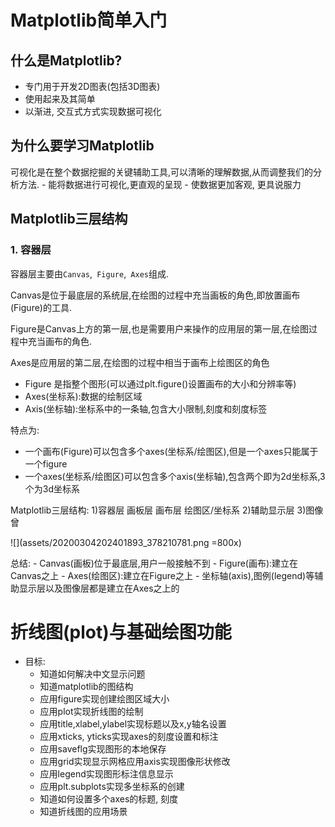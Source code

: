 # Matplotlib简单入门

## 什么是Matplotlib?

- 专门用于开发2D图表(包括3D图表)
- 使用起来及其简单
- 以渐进, 交互式方式实现数据可视化

## 为什么要学习Matplotlib
可视化是在整个数据挖掘的关键辅助工具,可以清晰的理解数据,从而调整我们的分析方法.
    - 能将数据进行可视化,更直观的呈现
    - 使数据更加客观, 更具说服力



## Matplotlib三层结构

### 1. 容器层

容器层主要由`Canvas`,` Figure`,` Axes`组成.

Canvas是位于最底层的系统层,在绘图的过程中充当画板的角色,即放置画布(Figure)的工具.

Figure是Canvas上方的第一层,也是需要用户来操作的应用层的第一层,在绘图过程中充当画布的角色.

Axes是应用层的第二层,在绘图的过程中相当于画布上绘图区的角色

- Figure 是指整个图形(可以通过plt.figure()设置画布的大小和分辨率等)
- Axes(坐标系):数据的绘制区域
- Axis(坐标轴):坐标系中的一条轴,包含大小限制,刻度和刻度标签

特点为:
- 一个画布(Figure)可以包含多个axes(坐标系/绘图区),但是一个axes只能属于一个figure
- 一个axes(坐标系/绘图区)可以包含多个axis(坐标轴),包含两个即为2d坐标系,3个为3d坐标系

Matplotlib三层结构:
1)容器层
    画板层
    画布层
    绘图区/坐标系
        2)辅助显示层
        3)图像曾

![](assets/20200304202401893_378210781.png =800x)

总结:
    - Canvas(画板)位于最底层,用户一般接触不到
    - Figure(画布):建立在Canvas之上
    - Axes(绘图区):建立在Figure之上
    - 坐标轴(axis),图例(legend)等辅助显示层以及图像层都是建立在Axes之上的



# 折线图(plot)与基础绘图功能

- 目标:
    - 知道如何解决中文显示问题
    - 知道matplotlib的图结构
    - 应用figure实现创建绘图区域大小
    - 应用plot实现折线图的绘制
    - 应用title,xlabel,ylabel实现标题以及x,y轴名设置
    - 应用xticks, yticks实现axes的刻度设置和标注
    - 应用saveflg实现图形的本地保存
    - 应用grid实现显示网格应用axis实现图像形状修改
    - 应用legend实现图形标注信息显示
    - 应用plt.subplots实现多坐标系的创建
    - 知道如何设置多个axes的标题, 刻度
    - 知道折线图的应用场景

